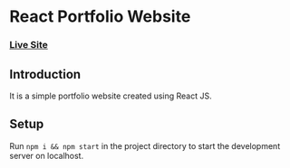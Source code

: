# React Portfolio Website

### [Live Site](https://kamaljain.netlify.app/)

## Introduction
It is a simple portfolio website created using React JS.

## Setup
Run ```npm i && npm start``` in the project directory to start the development server on localhost.
